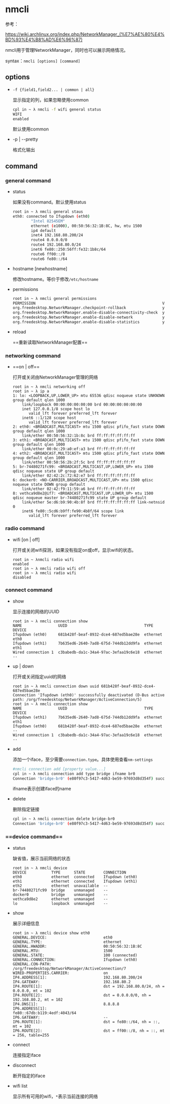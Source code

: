 # nmcli

参考：

https://wiki.archlinux.org/index.php/NetworkManager_(%E7%AE%80%E4%BD%93%E4%B8%AD%E6%96%87)

nmcli用于管理NetworkManager，同时也可以展示网络情况。

syntax：`nmcli [options] [command]`

## options

- `-f {field1,field2... | common | all}`

  显示指定的列，如果忽略使用common

  ```bash
  cpl in ~ λ nmcli -f wifi general status
  WIFI    
  enabled
  ```

  默认使用common

- -p | --pretty

  格式化输出

## command

### general command

- status

  如果没有command。默认使用status

  ```bash
  root in ~ λ nmcli general staus
  eth0: connected to Ifupdown (eth0)
          "Intel 82545EM"
          ethernet (e1000), 00:50:56:32:1B:8C, hw, mtu 1500
          ip4 default
          inet4 192.168.80.200/24
          route4 0.0.0.0/0
          route4 192.168.80.0/24
          inet6 fe80::250:56ff:fe32:1b8c/64
          route6 ff00::/8
          route6 fe80::/64
  ```

- hostname [newhostname]

  修改hostname。等价于修改`/etc/hostname`

- permissions

  ```bash
  root in ~ λ nmcli general permissions 
  PERMISSION                                                        VALUE 
  org.freedesktop.NetworkManager.checkpoint-rollback                yes   
  org.freedesktop.NetworkManager.enable-disable-connectivity-check  yes   
  org.freedesktop.NetworkManager.enable-disable-network             yes   
  org.freedesktop.NetworkManager.enable-disable-statistics          yes 
  ```

- reload

  ==重新读取NetworkManager配置==

### networking command

- ==on | off==

  打开或关闭由NetworkManager管理的网络

  ```
  root in ~ λ nmcli networking off
  root in ~ λ ip a
  1: lo: <LOOPBACK,UP,LOWER_UP> mtu 65536 qdisc noqueue state UNKNOWN group default qlen 1000
      link/loopback 00:00:00:00:00:00 brd 00:00:00:00:00:00
      inet 127.0.0.1/8 scope host lo
         valid_lft forever preferred_lft forever
      inet6 ::1/128 scope host 
         valid_lft forever preferred_lft forever
  2: eth0: <BROADCAST,MULTICAST> mtu 1500 qdisc pfifo_fast state DOWN group default qlen 1000
      link/ether 00:50:56:32:1b:8c brd ff:ff:ff:ff:ff:ff
  3: eth1: <BROADCAST,MULTICAST> mtu 1500 qdisc pfifo_fast state DOWN group default qlen 1000
      link/ether 00:0c:29:a0:ef:a3 brd ff:ff:ff:ff:ff:ff
  4: eth2: <BROADCAST,MULTICAST> mtu 1500 qdisc pfifo_fast state DOWN group default qlen 1000
      link/ether 00:50:56:2b:2f:5c brd ff:ff:ff:ff:ff:ff
  5: br-74480271fc99: <BROADCAST,MULTICAST,UP,LOWER_UP> mtu 1500 qdisc noqueue state UP group default 
      link/ether 02:42:2c:72:62:e7 brd ff:ff:ff:ff:ff:ff
  6: docker0: <NO-CARRIER,BROADCAST,MULTICAST,UP> mtu 1500 qdisc noqueue state DOWN group default 
      link/ether 02:42:f9:11:59:a6 brd ff:ff:ff:ff:ff:ff
  8: vethca9d8e2@if7: <BROADCAST,MULTICAST,UP,LOWER_UP> mtu 1500 qdisc noqueue master br-74480271fc99 state UP group default 
      link/ether 5e:d6:b9:90:4b:8f brd ff:ff:ff:ff:ff:ff link-netnsid 0
      inet6 fe80::5cd6:b9ff:fe90:4b8f/64 scope link 
         valid_lft forever preferred_lft forever
  ```

### radio command

- wifi [on | off]

  打开或关闭wifi探测，如果没有指定on或off，显示wifi的状态。

  ```
  root in ~ λnmcli radio wifi 
  enabled
  root in ~ λ nmcli radio wifi off
  root in ~ λ nmcli radio wifi    
  disabled
  ```

### connect command

- show

  显示连接的网络的UUID

  ```
  root in ~ λ nmcli connection show      
  NAME                UUID                                  TYPE      DEVICE 
  Ifupdown (eth0)     681b428f-beaf-8932-dce4-687ed5bae28e  ethernet  eth0   
  Ifupdown (eth1)     7b635ed6-2640-7ad8-675d-744db12dd9fa  ethernet  eth1   
  Wired connection 1  c3babedb-da1c-34a4-97ac-3efaa19c6e18  ethernet  -- 
  ```

- up | down

  打开或关闭指定uuid的网络

  ```
  root in ~ λ nmcli connection down uuid 681b428f-beaf-8932-dce4-687ed5bae28e
  Connection 'Ifupdown (eth0)' successfully deactivated (D-Bus active path: /org/freedesktop/NetworkManager/ActiveConnection/5)
  root in ~ λ nmcli connection show
  NAME                UUID                                  TYPE      DEVICE 
  Ifupdown (eth1)     7b635ed6-2640-7ad8-675d-744db12dd9fa  ethernet  eth1   
  Ifupdown (eth0)     681b428f-beaf-8932-dce4-687ed5bae28e  ethernet  --     
  Wired connection 1  c3babedb-da1c-34a4-97ac-3efaa19c6e18  ethernet  --   
  ```
  
- add

  添加一个iface，至少需要`connection.type`。具体使用查看`nm-settings`

  ```bash
  #nmcli connection add [property value...]
  cpl in ~ λ nmcli connection add type bridge ifname br0
  Connection 'bridge-br0' (e80f97c3-5417-4d63-be59-97693d8d354f) successfully added.
  ```

  ifname表示创建iface的name

- delete

  删除指定链接

  ```bash
  cpl in ~ λ nmcli connection delete bridge-br0 
  Connection 'bridge-br0' (e80f97c3-5417-4d63-be59-97693d8d354f) successfully deleted.
  ```

### ==device command==

- status

  缺省值，展示当前网络的状态

  ```
  root in ~ λ nmcli device
  DEVICE           TYPE      STATE        CONNECTION      
  eth0             ethernet  connected    Ifupdown (eth0) 
  eth1             ethernet  connected    Ifupdown (eth1) 
  eth2             ethernet  unavailable  --              
  br-74480271fc99  bridge    unmanaged    --              
  docker0          bridge    unmanaged    --              
  vethca9d8e2      ethernet  unmanaged    --              
  lo               loopback  unmanaged    --    
  ```

- show

  展示详细信息

  ```
  root in ~ λ nmcli device show eth0
  GENERAL.DEVICE:                         eth0
  GENERAL.TYPE:                           ethernet
  GENERAL.HWADDR:                         00:50:56:32:1B:8C
  GENERAL.MTU:                            1500
  GENERAL.STATE:                          100 (connected)
  GENERAL.CONNECTION:                     Ifupdown (eth0)
  GENERAL.CON-PATH:                       /org/freedesktop/NetworkManager/ActiveConnection/7
  WIRED-PROPERTIES.CARRIER:               on
  IP4.ADDRESS[1]:                         192.168.80.200/24
  IP4.GATEWAY:                            192.168.80.2
  IP4.ROUTE[1]:                           dst = 192.168.80.0/24, nh = 0.0.0.0, mt = 102
  IP4.ROUTE[2]:                           dst = 0.0.0.0/0, nh = 192.168.80.2, mt = 102
  IP4.DNS[1]:                             8.8.8.8
  IP6.ADDRESS[1]:                         fe80::67db:b119:4edf:4043/64
  IP6.GATEWAY:                            --
  IP6.ROUTE[1]:                           dst = fe80::/64, nh = ::, mt = 102
  IP6.ROUTE[2]:                           dst = ff00::/8, nh = ::, mt = 256, table=255
  
  ```

- connect

  连接指定iface

- disconnect

  断开指定的iface

- wifi list

  显示所有可用的wifi，`*`表示当前连接的网络















